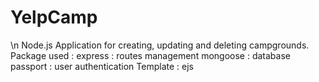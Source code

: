 # YelpCamp

\n Node.js Application for creating, updating and deleting campgrounds.
  Package used :
  express : routes management
  mongoose : database
  passport : user authentication
  Template : ejs
